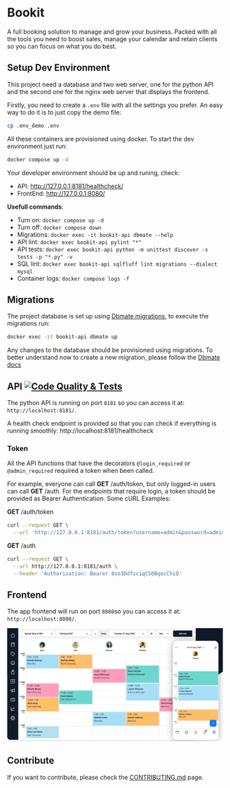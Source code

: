 # Bookit

A full booking solution to manage and grow your business.
Packed with all the tools you need to boost sales, manage your calendar and
retain clients so you can focus on what you do best.

## Setup Dev Environment

This project need a database and two web server, one for the python API and the
second one for the nginx web server that displays the frontend.

Firstly, you need to create a `.env` file with all the settings you prefer.
An easy way to do it is to just copy the demo file:

```bash
cp .env_demo .env
```

All these containers are provisioned using docker. To start the dev environment
just run:

```bash
docker compose up -d
```

Your developer environment should be up and runing, check:

- API: http://127.0.0.1:8181/healthcheck/
- FrontEnd: http://127.0.0.1:8080/

**Usefull commands**:

- Turn on: `docker compose up -d`
- Turn off: `docker compose down`
- Migrations: `docker exec -it bookit-api dbmate --help`
- API lint: `docker exec bookit-api pylint "*"`
- API tests: `docker exec bookit-api python -m unittest discover -s tests -p "*.py" -v`
- SQL lint: `docker exec bookit-api sqlfluff lint migrations --dialect mysql`
- Container logs: `docker compose logs -f`

## Migrations

The project database is set up using
[Dbmate migrations](https://github.com/amacneil/dbmate), to execute the
migrations run:

```bash
docker exec -it bookit-api dbmate up
```

Any changes to the database should be provisioned using migrations. To
better understand now to create a new migration, please follow the 
[Dbmate docs](https://github.com/amacneil/dbmate/blob/main/README.md)

## API [![Code Quality & Tests](https://github.com/mariogarridopt/bookit/actions/workflows/code-checks.yml/badge.svg?branch=master)](https://github.com/mariogarridopt/bookit/actions/workflows/code-checks.yml)

The python API is running on port `8181` so you can access it at:
`http://localhost:8181/`.

A health check endpoint is provided so that you can check if everything is
running smoothly: http://localhost:8181/healthcheck

### Token

All the API functions that have the decorators `@login_required` or `@admin_required` required a token when been called.

For example, everyone can call **GET** /auth/token, but only logged-in users can call **GET** /auth. For the endpoints that require login, a token should be provided as Bearer Authentication. Some cURL Examples:

**GET** /auth/token

```bash
curl --request GET \
  --url 'http://127.0.0.1:8181/auth/token?username=admin&password=admin'
```

**GET** /auth

```bash
curl --request GET \
  --url http://127.0.0.1:8181/auth \
  --header 'Authorization: Bearer 8so3DdfsciqCS0BqocChiQ'
```

## Frontend

The app frontend will run on port `8080`so you can access it at:
`http://localhost:8080/`.

![demo img](demo.jpg)

## Contribute

If you want to contribute, please check the [CONTRIBUTING.md](CONTRIBUTING.md) page.
